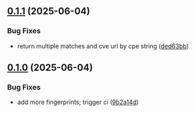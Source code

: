 ## [0.1.1](https://github.com/l4rm4nd/GitLab-Enumerator/compare/v0.1.0...v0.1.1) (2025-06-04)


### Bug Fixes

* return multiple matches and cve url by cpe string ([ded63bb](https://github.com/l4rm4nd/GitLab-Enumerator/commit/ded63bb6975a9586b6d19dccce27c51f9fc7dc61))

## [0.1.0](https://github.com/l4rm4nd/GitLab-Enumerator/compare/9b2a14d7d466ce9e3f23f7e3d01c978bd7469a97...v0.1.0) (2025-06-04)


### Bug Fixes

* add more fingerprints; trigger ci ([9b2a14d](https://github.com/l4rm4nd/GitLab-Enumerator/commit/9b2a14d7d466ce9e3f23f7e3d01c978bd7469a97))

